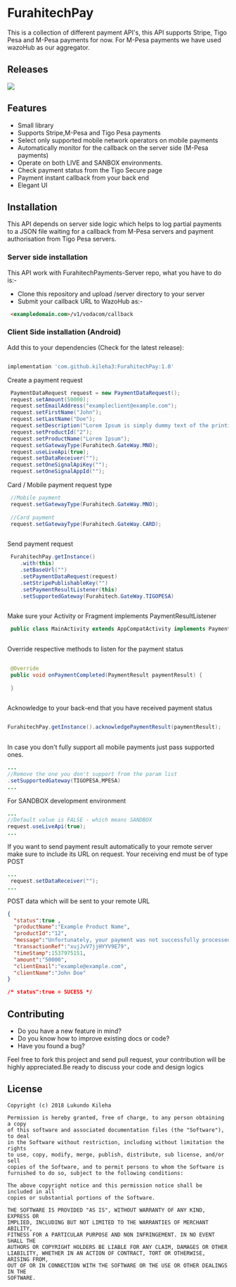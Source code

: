 # FurahitechPay
<p>
This is a collection of different payment API's, this API supports Stripe, Tigo Pesa and M-Pesa payments for now. For M-Pesa payments we have used wazoHub as our aggregator.
</p>

## Releases <a name="releases"></a>
[![](https://jitpack.io/v/kileha3/FurahitechPay.svg)](https://jitpack.io/#kileha3/FurahitechPay)





## Features <a name="features"></a>
* Small library
* Supports Stripe,M-Pesa and Tigo Pesa payments
* Select only supported mobile network operators on mobile payments
* Automatically monitor for the callback on the server side (M-Pesa payments)
* Operate on both LIVE and SANBOX environments.
* Check payment status from the Tigo Secure page
* Payment instant callback from your back end
* Elegant UI

## Installation <a name="installation"></a>
This API depends on server side logic which helps to log partial payments to a JSON file waiting for a callback from M-Pesa servers and payment authorisation from Tigo Pesa servers.

### Server side installation

This API work with FurahitechPayments-Server repo, what you have to do is:-<br/>
* Clone this repository and upload /server directory to your server
* Submit your callback URL to WazoHub as:-

```html
 <exampledomain.com>/v1/vodacom/callback
```


### Client Side installation (Android)
Add this to your dependencies (Check for the latest release):
```groovy

implementation 'com.github.kileha3:FurahitechPay:1.0'

```

Create a payment request
```java
 PaymentDataRequest request = new PaymentDataRequest();
 request.setAmount(50000);
 request.setEmailAddress("exampleclient@example.com");
 request.setFirstName("John");
 request.setLastName("Doe");
 request.setDescription("Lorem Ipsum is simply dummy text of the printing and typesetting industry");
 request.setProductId("2");
 request.setProductName("Lorem Ipsum");
 request.setGatewayType(Furahitech.GateWay.MNO);
 request.useLiveApi(true);
 request.setDataReceiver("");
 request.setOneSignalApiKey("");
 request.setOneSignalAppId("");
```

Card / Mobile payment request type
```java
 //Mobile payment
 request.setGatewayType(Furahitech.GateWay.MNO);
 
 //Card payment
 request.setGatewayType(Furahitech.GateWay.CARD);
 
```

Send payment request
```java
 FurahitechPay.getInstance()
    .with(this)
    .setBaseUrl("")
    .setPaymentDataRequest(request)
    .setStripePublishableKey("")
    .setPaymentResultListener(this)
    .setSupportedGateway(Furahitech.GateWay.TIGOPESA)
 
```

Make sure your Activity or Fragment implements PaymentResultListener
```java
 public class MainActivity extends AppCompatActivity implements PaymentResultListener
 
```

Override respective methods to listen for the payment status
```java
 
 @Override
 public void onPaymentCompleted(PaymentResult paymentResult) {
    
 }
     
```

Acknowledge to your back-end that you have received payment status
```java

FurahitechPay.getInstance().acknowledgePaymentResult(paymentResult);
     
```


In case you don't fully support all mobile payments just pass supported ones.
```java
...
//Remove the one you don't support from the param list
.setSupportedGateway(TIGOPESA,MPESA)
...
```

For SANDBOX development environment
```java
... 
//Default value is FALSE - which means SANDBOX
request.useLiveApi(true);
...
```
If you want to send payment result
 automatically to your remote server make sure to include its URL on request. Your receiving end must be of type POST
```java
... 
 request.setDataReceiver("");
...
```

POST data which will be sent to your remote URL
```json
{
  "status":true ,
  "productName":"Example Product Name",
  "productId":"12",
  "message":"Unfortunately, your payment was not successfully processed by FurahitechPay<\/b>",
  "transactionRef":"xujJvV7jjHYYV9E79",
  "timeStamp":1537975151,
  "amount":"50000",
  "clientEmail":"example@example.com",
  "clientName":"John Doe"
}

/* status":true = SUCESS */


```
## Contributing <a name="contribute"></a>
* Do you have a new feature in mind?
* Do you know how to improve existing docs or code?
* Have you found a bug?

Feel free to fork this project and send pull request, your contribution will be highly appreciated.Be ready to discuss your code and design logics

## License <a name="license"></a>

    Copyright (c) 2018 Lukundo Kileha

    Permission is hereby granted, free of charge, to any person obtaining a copy
    of this software and associated documentation files (the "Software"), to deal
    in the Software without restriction, including without limitation the rights
    to use, copy, modify, merge, publish, distribute, sub license, and/or sell
    copies of the Software, and to permit persons to whom the Software is
    furnished to do so, subject to the following conditions:

    The above copyright notice and this permission notice shall be included in all
    copies or substantial portions of the Software.

    THE SOFTWARE IS PROVIDED "AS IS", WITHOUT WARRANTY OF ANY KIND, EXPRESS OR
    IMPLIED, INCLUDING BUT NOT LIMITED TO THE WARRANTIES OF MERCHANT ABILITY,
    FITNESS FOR A PARTICULAR PURPOSE AND NON INFRINGEMENT. IN NO EVENT SHALL THE
    AUTHORS OR COPYRIGHT HOLDERS BE LIABLE FOR ANY CLAIM, DAMAGES OR OTHER
    LIABILITY, WHETHER IN AN ACTION OF CONTRACT, TORT OR OTHERWISE, ARISING FROM,
    OUT OF OR IN CONNECTION WITH THE SOFTWARE OR THE USE OR OTHER DEALINGS IN THE
    SOFTWARE.


